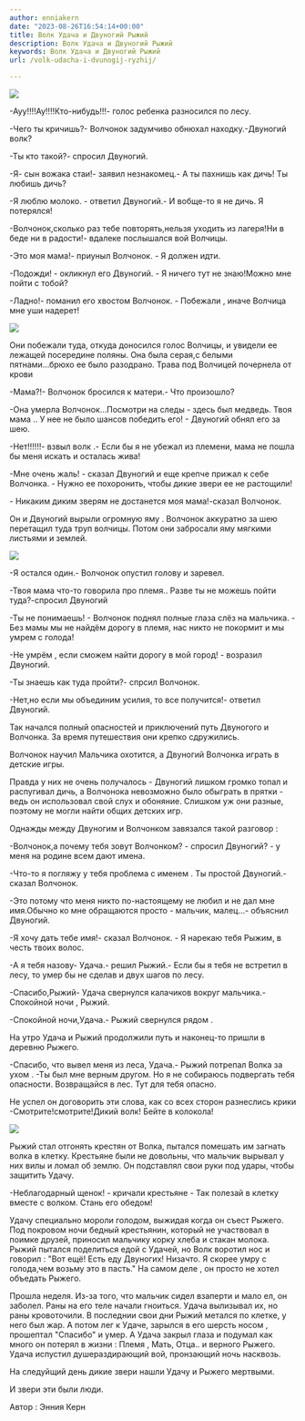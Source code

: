 ```yaml
---
author: enniakern
date: "2023-08-26T16:54:14+00:00"
title: Волк Удача и Двуногий Рыжий
description: Волк Удача и Двуногий Рыжий
keywords: Волк Удача и Двуногий Рыжий
url: /volk-udacha-i-dvunogij-ryzhij/

---
```

![](https://www.adora.ru/wp-content/uploads/2023/08/1.png)

\-Ауу!!!!Ау!!!!Кто\-нибудь!!!\- голос ребенка разносился по лесу.

\-Чего ты кричишь?\- Волчонок задумчиво обнюхал находку.-Двуногий волк?

\-Ты кто такой?\- спросил Двуногий.

\-Я\- сын вожака стаи!\- заявил незнакомец.\- А ты пахнишь как дичь! Ты любишь дичь?

\-Я люблю молоко. \- ответил Двуногий.\- И вобще-то я не дичь. Я потерялся!

\-Волчонок,сколько раз тебе повторять,нельзя уходить из лагеря!Ни в беде ни в радости!\- вдалеке послышался вой Волчицы.

\-Это моя мама!\- приуныл Волчонок. \- Я должен идти.

\-Подожди! \- окликнул его Двуногий. \- Я ничего тут не знаю!Можно мне пойти с тобой?

\-Ладно!\- поманил его хвостом Волчонок. \- Побежали , иначе Волчица мне уши надерет!

![](https://www.adora.ru/wp-content/uploads/2023/08/2.png)

Они побежали туда, откуда доносился голос Волчицы, и увидели ее лежащей посередине поляны. Она была серая,с белыми пятнами...брюхо ее было разодрано. Трава под Волчицей почернела от крови

\-Мама?!\- Волчонок бросился к матери.\- Что произошло?

\-Она умерла Волчонок...Посмотри на следы \- здесь был медведь. Твоя мама .. У нее не было шансов победить его! \- Двуногий обнял его за шею.

\-Нет!!!!!!\- взвыл волк .\- Если бы я не убежал из племени, мама не пошла бы меня искать и осталась жива!

\-Мне очень жаль! \- сказал Двуногий и еще крепче прижал к себе Волчонка. \- Нужно ее похоронить, чтобы дикие звери ее не растощили!

\- Никаким диким зверям не достанется моя мама!-сказал Волчонок.

Он и Двуногий вырыли огромную яму . Волчонок аккуратно за шею перетащил туда труп волчицы. Потом они забросали яму мягкими листьями и землей.

![](https://www.adora.ru/wp-content/uploads/2023/08/4.png)

\-Я остался один.\- Волчонок опустил голову и заревел.

-Твоя мама что-то говорила про племя.. Разве ты не можешь пойти туда?-спросил Двуногий

\-Ты не понимаешь! \- Волчонок поднял полные глаза слёз на мальчика. \- Без мамы мы не найдём дорогу в племя, нас никто не покормит и мы умрем с голода!

\-Не умрём , если сможем найти дорогу в мой город! \- возразил Двуногий.

\-Ты знаешь как туда пройти?\- спрсил Волчонок.

\-Нет,но если мы объединим усилия, то все получится!\- ответил Двуногий.

Так начался полный опасностей и приключений путь Двуногого и Волчонка. За время путешествия они крепко сдружились.

Волчонок научил Мальчика охотится, а Двуногий Волчонка играть в детские игры.

Правда у них не очень получалось \- Двуногий лишком громко топал и распугивал дичь, а Волчонока невозможно было обыграть в прятки \- ведь он использовал свой слух и обоняние. Слишком уж они разные, поэтому не могли найти общих детских игр.

Однажды между Двуногим и Волчонком завязался такой разговор :

\-Волчонок,а почему тебя зовут Волчонком? \- спросил Двуногий? \- у меня на родине всем дают имена.

\-Что\-то я погляжу у тебя проблема с именем . Ты простой Двуногий.\- сказал Волчонок.

\-Это потому что меня никто по\-настоящему не любил и не дал мне имя.Обычно ко мне обращаются просто \- мальчик, малец...\- объяснил Двуногий.

\-Я хочу дать тебе имя!\- сказал Волчонок. \- Я нарекаю тебя Рыжим, в честь твоих волос.

\-А я тебя назову\- Удача.\- решил Рыжий.\- Если бы я тебя не встретил в лесу, то умер бы не сделав и двух шагов по лесу.

\-Спасибо,Рыжий\- Удача свернулся калачиков вокруг мальчика.-Спокойной ночи , Рыжий.

\-Спокойной ночи,Удача.\- Рыжий свернулся рядом .

На утро Удача и Рыжий продолжили путь и наконец-то пришли в деревню Рыжего.

\-Спасибо, что вывел меня из леса, Удача.\- Рыжий потрепал Волка за ухом . -Ты был мне верным другом. Но я не собираюсь подвергать тебя опасности. Возвращайся в лес. Тут для тебя опасно.

Не успел он договорить эти слова, как со всех сторон разнеслись крики -Смотрите!смотрите!Дикий волк! Бейте в колокола!

![](https://www.adora.ru/wp-content/uploads/2023/08/5.png)

Рыжий стал отгонять крестян от Волка, пытался помешать им загнать волка в клетку. Крестьяне были не довольны, что мальчик вырывал у них вилы и ломал об землю. Он подставлял свои руки под удары, чтобы защитить Удачу.

\-Неблагодарный щенок! \- кричали крестьяне \- Так полезай в клетку вместе с волком. Стань его обедом!

Удачу специально мороли голодом, выжидая когда он съест Рыжего. Под покровом ночи бедный крестьянин, который не участвовал в поимке друзей, приносил мальчику корку хлеба и стакан молока. Рыжий пытался поделиться едой с Удачей, но Волк воротил нос и говорил : "Вот ещё! Есть еду Двуногих! Низачто. Я скорее умру с голода,чем возьму это в пасть." На самом деле , он просто не хотел объедать Рыжего.

Прошла неделя. Из-за того, что мальчик сидел взаперти и мало ел, он заболел. Раны на его теле начали гноиться. Удача вылизывал их, но раны кровоточили. В последнии свои дни Рыжий метался по клетке, у него был жар. А потом лег к Удаче, зарылся в его шерсть носом , прошептал "Спасибо" и умер. А Удача закрыл глаза и подумал как много он потерял в жизни : Племя , Мать, Отца.. и верного Рыжего. Удача испустил душераздирающий вой, пронзающий ночь насквозь.

На следуйщий день дикие звери нашли Удачу и Рыжего мертвыми.

И звери эти были люди.

Автор : Энния Керн
